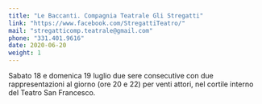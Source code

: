 ```yaml
---
title: "Le Baccanti. Compagnia Teatrale Gli Stregatti"
link: "https://www.facebook.com/StregattiTeatro/"
mail: "stregatticomp.teatrale@gmail.com"
phone: "331.401.9616"
date: 2020-06-20
weight: 1
---
```


Sabato 18 e domenica 19 luglio due sere consecutive con due rappresentazioni al giorno (ore 20 e 22) per venti attori, nel cortile interno del Teatro San Francesco.
